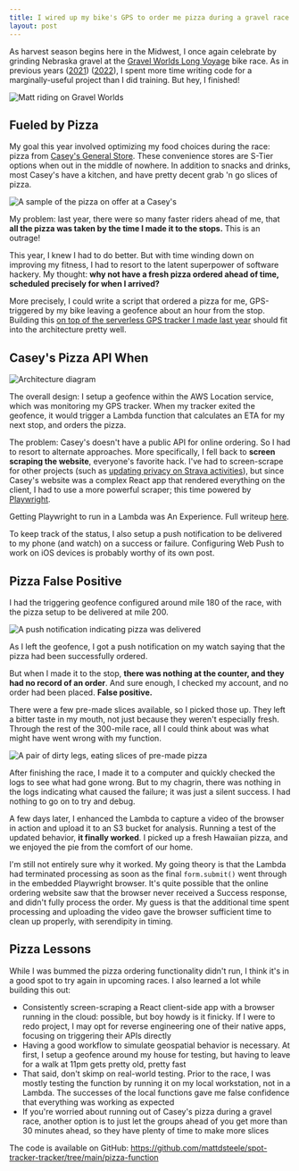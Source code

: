 ```yaml
---
title: I wired up my bike's GPS to order me pizza during a gravel race 🍕
layout: post
---
```


As harvest season begins here in the Midwest, I once again celebrate by grinding Nebraska gravel at the [Gravel Worlds Long Voyage](https://www.gravel-worlds.com/the-long-voyage) bike race.
As in previous years ([2021](/gravel-worlds)) ([2022](/serverless-bike-gps)), I spent more time writing code for a marginally-useful project than I did training. But hey, I finished!

![Matt riding on Gravel Worlds](../images/2023-long-voyage/matt-gw.jpg)

## Fueled by Pizza

My goal this year involved optimizing my food choices during the race: pizza from [Casey's General Store](https://www.caseys.com/).
These convenience stores are S-Tier options when out in the middle of nowhere.
In addition to snacks and drinks, most Casey's have a kitchen, and have pretty decent grab 'n go slices of pizza.

![A sample of the pizza on offer at a Casey's](../images/2023-long-voyage/self-serve-pizza.jpg)

My problem: last year, there were so many faster riders ahead of me, that **all the pizza was taken by the time I made it to the stops.** This is an outrage!

This year, I knew I had to do better. But with time winding down on improving my fitness, I had to resort to the latent superpower of software hackery.
My thought: **why not have a fresh pizza ordered ahead of time, scheduled precisely for when I arrived?**

More precisely, I could write a script that ordered a pizza for me, GPS-triggered by my bike leaving a geofence about an hour from the stop. Building this [on top of the serverless GPS tracker I made last year](/serverless-bike-gps) should fit into the architecture pretty well.

## Casey's Pizza API When

![Architecture diagram](../images/2023-long-voyage/pizza-diagram.png)

The overall design: I setup a geofence within the AWS Location service, which was monitoring my GPS tracker.
When my tracker exited the geofence, it would trigger a Lambda function that calculates an ETA for my next stop, and orders the pizza.


The problem: Casey's doesn't have a public API for online ordering.
So I had to resort to alternate approaches. More specifically, I fell back to **screen scraping the website**, everyone's favorite hack.
I've had to screen-scrape for other projects (such as [updating privacy on Strava activities](/secret-strava)), but since Casey's website was a complex React app that rendered everything on the client, I had to use a more powerful scraper; this time powered by [Playwright](https://playwright.dev/).

Getting Playwright to run in a Lambda was An Experience. Full writeup [here](/playwright-on-lambda).

To keep track of the status, I also setup a push notification to be delivered to my phone (and watch) on a success or failure. Configuring Web Push to work on iOS devices is probably worthy of its own post.

## Pizza False Positive

I had the triggering geofence configured around mile 180 of the race, with the pizza setup to be delivered at mile 200.

![A push notification indicating pizza was delivered](../images/2023-long-voyage/pizza-watch.jpg)

As I left the geofence, I got a push notification on my watch saying that the pizza had been successfully ordered.

But when I made it to the stop, **there was nothing at the counter, and they had no record of an order**. And sure enough, I checked my account, and no order had been placed.
**False positive.**

There were a few pre-made slices available, so I picked those up. They left a bitter taste in my mouth, not just because they weren't especially fresh. Through the rest of the 300-mile race, all I could think about was what might have went wrong with my function.

![A pair of dirty legs, eating slices of pre-made pizza](../images/2023-long-voyage/pizza-slices.jpg)

After finishing the race, I made it to a computer and quickly checked the logs to see what had gone wrong. But to my chagrin, there was nothing in the logs indicating what caused the failure; it was just a silent success. I had nothing to go on to try and debug.

A few days later, I enhanced the Lambda to capture a video of the browser in action and upload it to an S3 bucket for analysis. Running a test of the updated behavior, **it finally worked**. I picked up a fresh Hawaiian pizza, and we enjoyed the pie from the comfort of our home.

I'm still not entirely sure why it worked. My going theory is that the Lambda had terminated processing as soon as the final `form.submit()` went through in the embedded Playwright browser. It's quite possible that the online ordering website saw that the browser never received a Success response, and didn't fully process the order.
My guess is that the additional time spent processing and uploading the video gave the browser sufficient time to clean up properly, with serendipity in timing.

## Pizza Lessons

While I was bummed the pizza ordering functionality didn't run, I think it's in a good spot to try again in upcoming races.
I also learned a lot while building this out:

* Consistently screen-scraping a React client-side app with a browser running in the cloud: possible, but boy howdy is it finicky. If I were to redo project, I may opt for reverse engineering one of their native apps, focusing on triggering their APIs directly
* Having a good workflow to simulate geospatial behavior is necessary. At first, I setup a geofence around my house for testing, but having to leave for a walk at 11pm gets pretty old, pretty fast
* That said, don't skimp on real-world testing. Prior to the race, I was mostly testing the function by running it on my local workstation, not in a Lambda. The successes of the local functions gave me false confidence that everything was working as expected
* If you're worried about running out of Casey's pizza during a gravel race, another option is to just let the groups ahead of you get more than 30 minutes ahead, so they have plenty of time to make more slices

The code is available on GitHub: https://github.com/mattdsteele/spot-tracker-tracker/tree/main/pizza-function 
